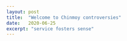 ```yaml
---
layout: post
title:  "Welcome to Chinmoy controversies"
date:   2020-06-25
excerpt: "service fosters sense"
---
```

